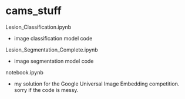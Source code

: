 # cams_stuff




Lesion_Classification.ipynb 
- image classification model code


Lesion_Segmentation_Complete.ipynb
- image segmentation model code



notebook.ipynb
- my solution for the Google Universal Image Embedding competition. sorry if the code is messy. 
